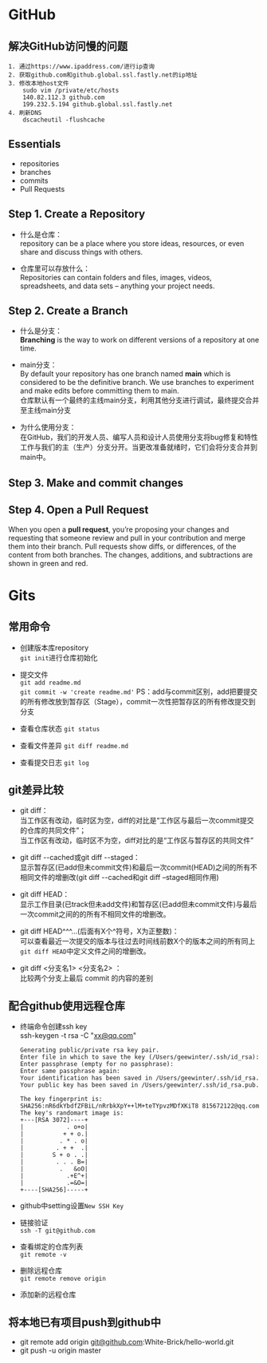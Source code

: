 # GitHub
## 解决GitHub访问慢的问题
    1. 通过https://www.ipaddress.com/进行ip查询
    2. 获取github.com和github.global.ssl.fastly.net的ip地址
    3. 修改本地host文件
        sudo vim /private/etc/hosts
        140.82.112.3 github.com
        199.232.5.194 github.global.ssl.fastly.net
    4. 刷新DNS
        dscacheutil -flushcache

## Essentials
- repositories
- branches
- commits
- Pull Requests


## Step 1. Create a Repository
- 什么是仓库：  
repository can be a place where you store ideas, resources, or even share and discuss things with others.

- 仓库里可以存放什么：  
Repositories can contain folders and files, images, videos, spreadsheets, and data sets – anything your project needs.

## Step 2. Create a Branch
- 什么是分支：  
**Branching** is the way to work on different versions of a repository at one time.

- main分支：  
By default your repository has one branch named **main** which is considered to be the definitive branch. We use branches to experiment and make edits before committing them to main.  
仓库默认有一个最终的主线main分支，利用其他分支进行调试，最终提交合并至主线main分支

- 为什么使用分支：  
在GitHub，我们的开发人员、编写人员和设计人员使用分支将bug修复和特性工作与我们的主（生产）分支分开。当更改准备就绪时，它们会将分支合并到main中。

## Step 3. Make and commit changes

## Step 4. Open a Pull Request
 When you open a **pull request**, you’re proposing your changes and requesting that someone review and pull in your contribution and merge them into their branch. Pull requests show diffs, or differences, of the content from both branches. The changes, additions, and subtractions are shown in green and red.


 # Gits
## 常用命令
- 创建版本库repository  
    `git init`进行仓库初始化

- 提交文件  
    `git add readme.md`  
    `git commit -w 'create readme.md'`
    PS：add与commit区别，add把要提交的所有修改放到暂存区（Stage），commit一次性把暂存区的所有修改提交到分支

- 查看仓库状态
    `git status`

- 查看文件差异
    `git diff readme.md`

- 查看提交日志
    `git log`

## git差异比较
- git diff：  
    当工作区有改动，临时区为空，diff的对比是“工作区与最后一次commit提交的仓库的共同文件”；  
    当工作区有改动，临时区不为空，diff对比的是“工作区与暂存区的共同文件”

- git diff --cached或git diff --staged：  
    显示暂存区(已add但未commit文件)和最后一次commit(HEAD)之间的所有不相同文件的增删改(git diff --cached和git diff –staged相同作用)

- git diff HEAD：  
    显示工作目录(已track但未add文件)和暂存区(已add但未commit文件)与最后一次commit之间的的所有不相同文件的增删改。

- git diff HEAD^^^…(后面有X个^符号，X为正整数)：  
    可以查看最近一次提交的版本与往过去时间线前数X个的版本之间的所有同上`git diff HEAD`中定义文件之间的增删改。

- git diff <分支名1> <分支名2> ：  
    比较两个分支上最后 commit 的内容的差别


## 配合github使用远程仓库
- 终端命令创建ssh key  
    ssh-keygen -t rsa -C "xx@qq.com"
    ```
    Generating public/private rsa key pair.
    Enter file in which to save the key (/Users/geewinter/.ssh/id_rsa):
    Enter passphrase (empty for no passphrase):
    Enter same passphrase again:
    Your identification has been saved in /Users/geewinter/.ssh/id_rsa.
    Your public key has been saved in /Users/geewinter/.ssh/id_rsa.pub.
    
    The key fingerprint is:
    SHA256:nR6dkYbdfZFBiL/nRrbkXpY++lM+teTYpvzMDfXKiT8 815672122@qq.com
    The key's randomart image is:
    +---[RSA 3072]----+
    |            . o+o|
    |           + + o.|
    |          . * . o|
    |         . + +  .|
    |        S + o . .|
    |         . . . B=|
    |          .   &oO|
    |            .+E^+|
    |            .=&O=|
    +----[SHA256]-----+
    ```
- github中setting设置`New SSH Key`

- 链接验证  
    `ssh -T git@github.com`

- 查看绑定的仓库列表  
    `git remote -v`

- 删除远程仓库  
    `git remote remove origin`

- 添加新的远程仓库  
    
## 将本地已有项目push到github中
- git remote add origin git@github.com:White-Brick/hello-world.git  
- git push -u origin master